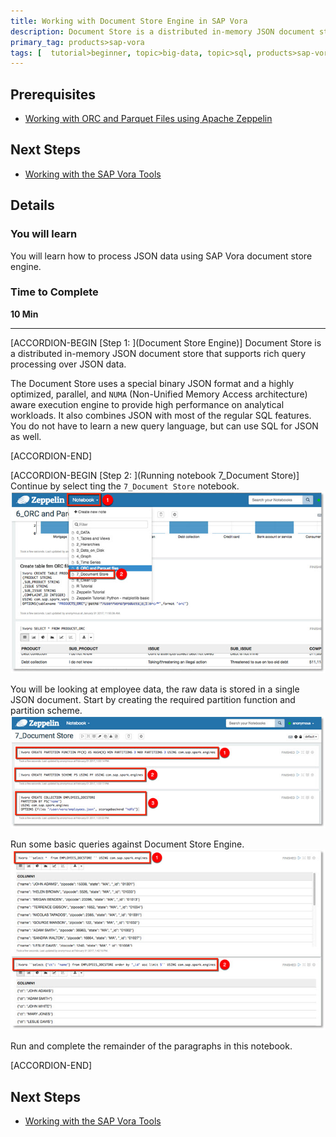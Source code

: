 ```yaml
---
title: Working with Document Store Engine in SAP Vora
description: Document Store is a distributed in-memory JSON document store that supports rich query processing over JSON data
primary_tag: products>sap-vora
tags: [  tutorial>beginner, topic>big-data, topic>sql, products>sap-vora ]
---
```


## Prerequisites  
 - [Working with ORC and Parquet Files using Apache Zeppelin](https://www.sap.com/developer/tutorials/vora-cal-zeppelin6.html)


## Next Steps
- [Working with the SAP Vora Tools ](https://www.sap.com/developer/tutorials/vora-cal-toolsintro.html)

## Details
### You will learn  
You will learn how to process JSON data using SAP Vora document store engine.

### Time to Complete
**10 Min**

---

[ACCORDION-BEGIN [Step 1: ](Document Store Engine)]
Document Store is a distributed in-memory JSON document store that supports rich query processing over JSON data.

The Document Store uses a special binary JSON format and a highly optimized, parallel, and `NUMA` (Non-Unified Memory Access architecture) aware execution engine to provide high performance on analytical workloads. It also combines JSON with most of the regular SQL features. You do not have to learn a new query language, but can use SQL for JSON as well.



[ACCORDION-END]

[ACCORDION-BEGIN [Step 2: ](Running notebook 7_Document Store)]
Continue by select ting the `7_Document Store` notebook.
![Notebook](zep7_01.jpg)

You will be looking at employee data, the raw data is stored in a single JSON document. Start by creating the required partition function and partition scheme.
![Partition function and scheme](zep7_02.jpg)

Run some basic queries against Document Store Engine.
![Basic queries](zep7_03.jpg)

Run and complete the remainder of the paragraphs in this notebook.


[ACCORDION-END]

## Next Steps
- [Working with the SAP Vora Tools ](https://www.sap.com/developer/tutorials/vora-cal-toolsintro.html)
